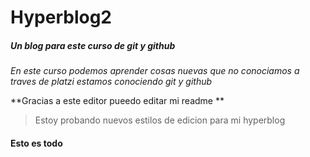# Hyperblog2
#####  Un blog para este curso de git y github

*En este curso podemos aprender cosas nuevas que no conociamos a traves de platzi estamos conociendo git y github*

**Gracias a este editor pueedo editar mi readme **

> Estoy probando nuevos estilos de edicion para mi hyperblog

#### Esto es todo
